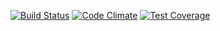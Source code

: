 [![Build Status](https://travis-ci.org/rafoli/chef-zee.svg?branch=master)](https://travis-ci.org/rafoli/chef-zee) [![Code Climate](https://codeclimate.com/github/rafoli/chef-zee/badges/gpa.svg)](https://codeclimate.com/github/rafoli/chef-zee) [![Test Coverage](https://codeclimate.com/repos/571a8de0961cee005f00185b/badges/7f2477fe09a2bbc32363/coverage.svg)](https://codeclimate.com/repos/571a8de0961cee005f00185b/coverage)
